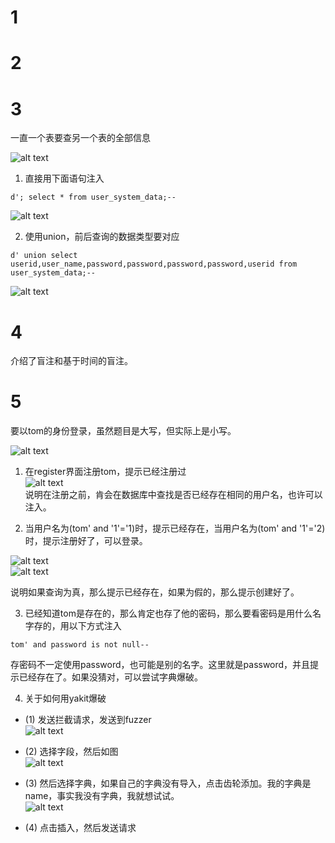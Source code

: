# 1  

# 2  


# 3  
一直一个表要查另一个表的全部信息  

![alt text](image.png)  

1. 直接用下面语句注入  

```  
d'; select * from user_system_data;--
```  
![alt text](image-1.png)  

2. 使用union，前后查询的数据类型要对应  
```
d' union select userid,user_name,password,password,password,password,userid from user_system_data;--
```  

![alt text](image-2.png)  



# 4  
介绍了盲注和基于时间的盲注。  


# 5  

要以tom的身份登录，虽然题目是大写，但实际上是小写。  

![alt text](image-3.png)  

1. 在register界面注册tom，提示已经注册过  
![alt text](image-4.png)  
说明在注册之前，肯会在数据库中查找是否已经存在相同的用户名，也许可以注入。  

2. 当用户名为(tom' and '1'='1)时，提示已经存在，当用户名为(tom' and '1'='2)时，提示注册好了，可以登录。  

![alt text](image-6.png)  
![alt text](image-5.png)

说明如果查询为真，那么提示已经存在，如果为假的，那么提示创建好了。  

3. 已经知道tom是存在的，那么肯定也存了他的密码，那么要看密码是用什么名字存的，用以下方式注入  
```
tom' and password is not null--
```  
存密码不一定使用password，也可能是别的名字。这里就是password，并且提示已经存在了。如果没猜对，可以尝试字典爆破。  

4. 关于如何用yakit爆破  
- (1) 发送拦截请求，发送到fuzzer  
![alt text](image-7.png)  

- (2) 选择字段，然后如图  
![alt text](image-8.png)  

- (3) 然后选择字典，如果自己的字典没有导入，点击齿轮添加。我的字典是name，事实我没有字典，我就想试试。  
![alt text](image-9.png)  

- (4) 点击插入，然后发送请求







